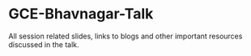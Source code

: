 # GCE-Bhavnagar-Talk
All session related slides, links to blogs and other important resources discussed in the talk.
